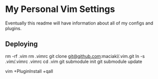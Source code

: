 # My Personal Vim Settings
Eventually this readme will have information about all of my configs and plugins.

## Deploying
rm -rf .vim
rm .vimrc
git clone git@github.com:maciakl/.vim.git
ln -s .vim/.vimrc .vimrc
cd .vim
git submodule init
git submodule update

vim +PluginInstall +qall
